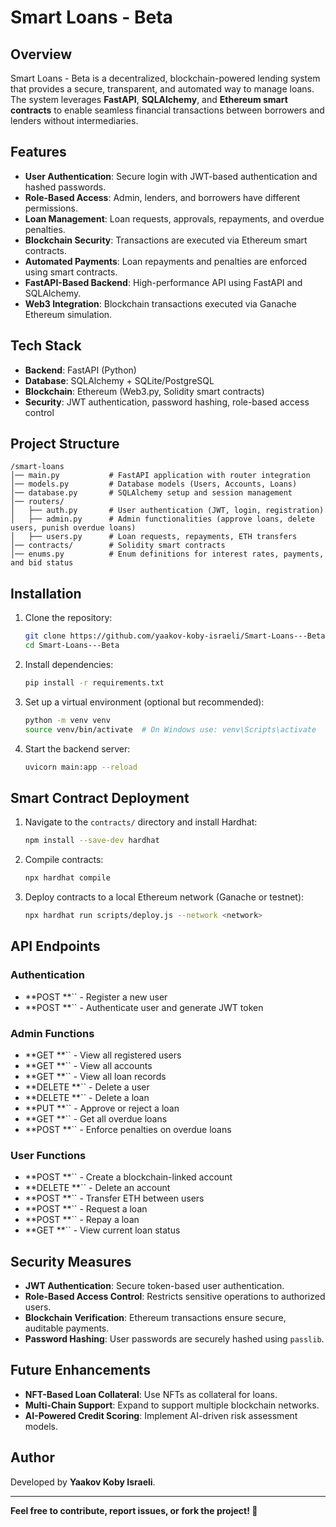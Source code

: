 # Smart Loans - Beta

## Overview

Smart Loans - Beta is a decentralized, blockchain-powered lending system that provides a secure, transparent, and automated way to manage loans. The system leverages **FastAPI**, **SQLAlchemy**, and **Ethereum smart contracts** to enable seamless financial transactions between borrowers and lenders without intermediaries.

## Features

- **User Authentication**: Secure login with JWT-based authentication and hashed passwords.
- **Role-Based Access**: Admin, lenders, and borrowers have different permissions.
- **Loan Management**: Loan requests, approvals, repayments, and overdue penalties.
- **Blockchain Security**: Transactions are executed via Ethereum smart contracts.
- **Automated Payments**: Loan repayments and penalties are enforced using smart contracts.
- **FastAPI-Based Backend**: High-performance API using FastAPI and SQLAlchemy.
- **Web3 Integration**: Blockchain transactions executed via Ganache Ethereum simulation.

## Tech Stack

- **Backend**: FastAPI (Python)
- **Database**: SQLAlchemy + SQLite/PostgreSQL
- **Blockchain**: Ethereum (Web3.py, Solidity smart contracts)
- **Security**: JWT authentication, password hashing, role-based access control

## Project Structure

```
/smart-loans
│── main.py           # FastAPI application with router integration
│── models.py         # Database models (Users, Accounts, Loans)
│── database.py       # SQLAlchemy setup and session management
│── routers/
│   ├── auth.py       # User authentication (JWT, login, registration)
│   ├── admin.py      # Admin functionalities (approve loans, delete users, punish overdue loans)
│   ├── users.py      # Loan requests, repayments, ETH transfers
│── contracts/        # Solidity smart contracts
│── enums.py          # Enum definitions for interest rates, payments, and bid status
```

## Installation

1. Clone the repository:
   ```sh
   git clone https://github.com/yaakov-koby-israeli/Smart-Loans---Beta.git
   cd Smart-Loans---Beta
   ```
2. Install dependencies:
   ```sh
   pip install -r requirements.txt
   ```
3. Set up a virtual environment (optional but recommended):
   ```sh
   python -m venv venv
   source venv/bin/activate  # On Windows use: venv\Scripts\activate
   ```
4. Start the backend server:
   ```sh
   uvicorn main:app --reload
   ```

## Smart Contract Deployment

1. Navigate to the `contracts/` directory and install Hardhat:
   ```sh
   npm install --save-dev hardhat
   ```
2. Compile contracts:
   ```sh
   npx hardhat compile
   ```
3. Deploy contracts to a local Ethereum network (Ganache or testnet):
   ```sh
   npx hardhat run scripts/deploy.js --network <network>
   ```

## API Endpoints

### Authentication

- **POST **`` - Register a new user
- **POST **`` - Authenticate user and generate JWT token

### Admin Functions

- **GET **`` - View all registered users
- **GET **`` - View all accounts
- **GET **`` - View all loan records
- **DELETE **`` - Delete a user
- **DELETE **`` - Delete a loan
- **PUT **`` - Approve or reject a loan
- **GET **`` - Get all overdue loans
- **POST **`` - Enforce penalties on overdue loans

### User Functions

- **POST **`` - Create a blockchain-linked account
- **DELETE **`` - Delete an account
- **POST **`` - Transfer ETH between users
- **POST **`` - Request a loan
- **POST **`` - Repay a loan
- **GET **`` - View current loan status

## Security Measures

- **JWT Authentication**: Secure token-based user authentication.
- **Role-Based Access Control**: Restricts sensitive operations to authorized users.
- **Blockchain Verification**: Ethereum transactions ensure secure, auditable payments.
- **Password Hashing**: User passwords are securely hashed using `passlib`.

## Future Enhancements

- **NFT-Based Loan Collateral**: Use NFTs as collateral for loans.
- **Multi-Chain Support**: Expand to support multiple blockchain networks.
- **AI-Powered Credit Scoring**: Implement AI-driven risk assessment models.

## Author

Developed by **Yaakov Koby Israeli**.

---

**Feel free to contribute, report issues, or fork the project! 🚀**



 
